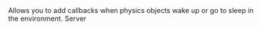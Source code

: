 <function name="SetObjectEventHandler" parent="IPhysicsEnvironment" type="classfunc">
	<description>
		Allows you to add callbacks when physics objects wake up or go to sleep in the environment.
	</description>
	<realm>Server</realm>
	<args>
		<arg name="onObjectWake(IPhysicsObject obj)" type="function"></arg>
		<arg name="onObjectSleep(IPhysicsObject obj)" type="function"></arg>
	</args>
	<rets>
	</rets>
</function>